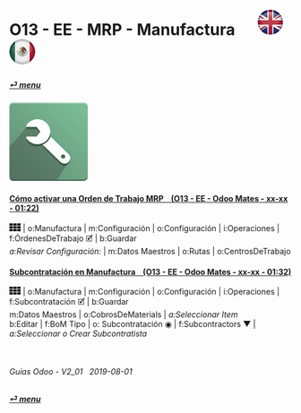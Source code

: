 # O13 - EE - MRP - Manufactura &nbsp;&nbsp;&nbsp;&nbsp; [![en-uk](/doc/img/en-uk_flag_button_small.png)](/en-uk/o13/ee/mrp/en-uk-o13-ee-mrp-mrp-guides.md) [ ![es-mx](/doc/img/es-mx_flag_button_small.png)](/es-mx/o13/ee/mrp/es-mx-o13-ee-mrp-mrp-guides.md)
#### [_&#x23CE; menu_](/es-mx/o13/ee/es-mx-o13-ee-guides-menu.md)  
### ![mrp](/doc/img/mrp.png)

#### [Cómo activar una Orden de Trabajo MRP &nbsp;&nbsp; (O13 - EE - Odoo Mates - xx-xx - 01:22)](https://youtube.com/embed/Xrw-bAZ82xA?autoplay=1&start=0&end=1m7s&rel=0)  
![apps](/doc/img/apps.png) | o:Manufactura | m:Configuración | o:Configuración | i:Operaciones | f:ÓrdenesDeTrabajo &#x1F5F9; | b:Guardar  
_a:Revisar Configuración:_ | m:Datos Maestros | o:Rutas | o:CentrosDeTrabajo  

#### [Subcontratación en Manufactura &nbsp;&nbsp; (O13 - EE - Odoo Mates - xx-xx - 01:32)](https://youtube.com/embed/R7TAnL1h1y8?autoplay=1&start=14&end=1m12s&rel=0)  
![apps](/doc/img/apps.png) | o:Manufactura | m:Configuración | o:Configuración | i:Operaciones | f:Subcontratación &#x1F5F9; | b:Guardar  
m:Datos Maestros | o:CobrosDeMaterials | _a:Seleccionar Item_  
b:Editar | f:BoM Tipo | o: Subcontratación &#x25C9; | f:Subcontractors &#x25BC; | _a:Seleccionar o Crear Subcontratista_  

<br>
	
###### Guías Odoo - V2_01 &nbsp; 2019-08-01  
**[_&#x23CE; menu_](/es-mx/o13/ee/es-mx-o13-ee-guides-menu.md)**  
